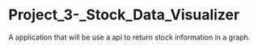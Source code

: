 # Project_3-_Stock_Data_Visualizer
A application that will be use a api to return stock information in a graph.
